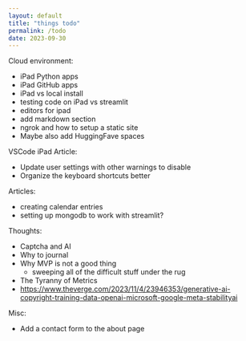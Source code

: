 ```yaml
---
layout: default
title: "things todo"
permalink: /todo
date: 2023-09-30
---
```


Cloud environment:
- iPad Python apps
- iPad GitHub apps
- iPad vs local install
- testing code on iPad vs streamlit
- editors for ipad
- add markdown section
- ngrok and how to setup a static site
- Maybe also add HuggingFave spaces

VSCode iPad Article:
- Update user settings with other warnings to disable
- Organize the keyboard shortcuts better

Articles:
- creating calendar entries
- setting up mongodb to work with streamlit?

Thoughts:
- Captcha and AI
- Why to journal
- Why MVP is not a good thing
  - sweeping all of the difficult stuff under the rug
- The Tyranny of Metrics
- https://www.theverge.com/2023/11/4/23946353/generative-ai-copyright-training-data-openai-microsoft-google-meta-stabilityai

Misc:
- Add a contact form to the about page
